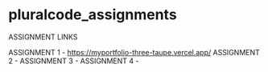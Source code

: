 # pluralcode_assignments
ASSIGNMENT LINKS

ASSIGNMENT 1 - https://myportfolio-three-taupe.vercel.app/
ASSIGNMENT 2 -
ASSIGNMENT 3 -
ASSIGNMENT 4 - 
